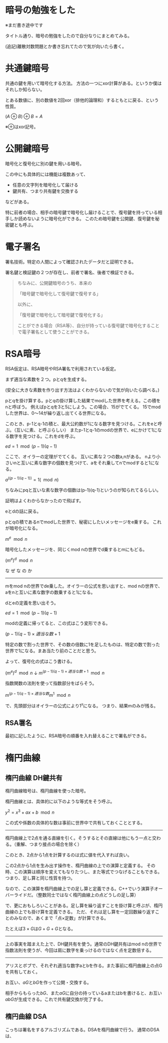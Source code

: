 暗号の勉強をした
===

※まだ書き途中です

タイトル通り、暗号の勉強をしたので自分なりにまとめてみる。

(追記)離散対数問題とか書き忘れてたので気が向いたら書く。

# 共通鍵暗号

共通の鍵を用いて暗号化する方法。
方法の一つにxor計算がある。というか僕はそれしか知らない。

とある数値に、別の数値を2回xor（排他的論理和）するともとに戻る、という性質。

($A \oplus B) \oplus B = A$

※$\oplus$はxor記号。

# 公開鍵暗号

暗号化と復号化に別の鍵を用いる暗号。

この中にも具体的には機能は複数あって、

- 任意の文字列を暗号化して届ける
- 鍵共有、つまり共有鍵を交換する

などがある。


特に前者の場合、相手の暗号鍵で暗号化し届けることで、復号鍵を持っている相手しか読めないように暗号化ができる。
このため暗号鍵を公開鍵、復号鍵を秘密鍵とも呼ぶ。

# 電子署名

署名技術。特定の人間によって確認されたデータだと証明できる。

署名鍵と検証鍵の２つが存在し、前者で署名、後者で検証できる。


>ちなみに、公開鍵暗号のうち、本来の
>
>「暗号鍵で暗号化して復号鍵で復号する」
>
>以外に、
>
>「復号鍵で暗号化して暗号鍵で復号化する」
>
>ことができる場合（RSA等）、自分が持っている復号鍵で暗号化することで電子署名として使うことができる。

# RSA暗号

RSA仮定は、RSA暗号やRSA署名で利用されている仮定。

まず適当な素数を２つ。pとqを生成する。

(安全に大きな素数を作り出す方法はよくわからないので気が向いたら調べる。)

pとqを掛け算する。pとqの掛け算した結果でmodした世界を考える。この積をnと呼ぼう。
例えばpとqを3と5にしよう。この場合、15がでてくる。
15でmodした世界は、0〜14が繰り返し出てくる世界になる。

このとき、p-1とq-1の積と、最大公約数が1になる数字を見つける。これをeと呼ぶ。（互いに素、と呼ぶらしい）
またp-1とq-1のmodの世界で、eにかけて1になる数字を見つける。これをdを呼ぶ。

$ed = 1 \mod (p-1)(q-1)$

ここで、オイラーの定理がでてくる。
互いに素な２つの数a,nがある。
nより小さいnと互いに素な数字の個数を見つけて、aをそれ乗してnでmodすると1になる。

$a^{((p-1)(q-1))}=1 (\mod n)$

ちなみにpqと互いな素な数字の個数は(p-1)(q-1)というのが知られてるらしい。

証明はよくわからなかったので飛ばす。

eとdの話に戻る。

pとqの積であるnでmodした世界で、秘密にしたいメッセージをe乗する。
これが暗号化になる。

$m^e \mod n$

暗号化したメッセージを、同じくmod nの世界でd乗するとmにもどる。

$(m^e)^d \mod n$

な ぜ な の か

---

mをmod nの世界でde乗した。オイラーの公式を思い出すと、mod nの世界で、aをnと互いに素な数字の数乗すると1になる。

dとeの定義を思い出そう。

$ed = 1 \mod (p-1)(q-1)$

modの定義に帰ってると、この式はこう変形できる。

$(p-1)(q-1)×適当な数 + 1$

特定の数で割った世界で、その数の倍数に1を足したものは、特定の数で割った世界で1になる。まあ当たり前のことだと思う。

よって、復号化の式はこう書ける。

$(m^e)^d \mod n$
↓
$m^{(p-1)(q-1)×適当な数 + 1} \mod n$



指数関数の法則を使って指数部分をばらそう。

$m^{(p-1)(q-1)×適当な数}m^{1} \mod n$

で、先頭部分はオイラーの公式により$1^x$になる。
つまり、結果mのみが残る。

## RSA署名

最初に記したように、RSA暗号の順番を入れ替えることで署名ができる。

# 楕円曲線

## 楕円曲線 DH鍵共有

楕円曲線暗号は、楕円曲線を使った暗号。

楕円曲線とは、具体的に以下のような等式をそう呼ぶ。

$y^2 = x^3 + ax + b \mod n$

この式や係数の具体的な数は事前に世界中で共有しておくこととする。

---

楕円曲線上で2点を通る直線を引く。そうするとその直線は他にもう一点と交わる。（重解、つまり接点の場合を除く）

このとき、2点から1点を計算するのは式に値を代入すれば良い。

この2点から1点を生み出す操作を、楕円曲線の上での演算と定義する。
その時、この演算は順序を変えてもなりたつし、また等式でつなげることもできる。
つまり、足し算と同じ性質を持つ。

なので、この演算を楕円曲線上での足し算と定義できる。C++でいう演算子オーバーライドだ。（整数同士ではなく楕円曲線上の点どうしの足し算）

で、更におもしろいことがある。足し算を繰り返すことを掛け算と呼ぶが、楕円曲線の上でも掛け算を定義できる。
ただ、それは足し算を一定回数繰り返すことのみなので、あくまで「点×定数」が計算できる。

たとえば$3 × G$は$G + G + G$となる。

---

上の事実を踏まえた上で、DH鍵共有を使う。通常のDH鍵共有はmod nの世界で指数法則を使うが、今回は肩に数字を乗っけるのではなく点を定数倍する。

---

アリスとボブで、それぞれ適当な数字aとbを作る。また事前に楕円曲線上の点Gを共有しておく。

お互い、$aG$と$bG$を作って公開・交換する。

相手からもらった$bG$、また$aG$に自分の持っているaまたはbを書けると、お互い$abG$が生成できる。これで共有鍵交換が完了する。

## 楕円曲線 DSA

こっちは署名をするアルゴリズムである。DSAを楕円曲線で行う。
通常のDSAは、

